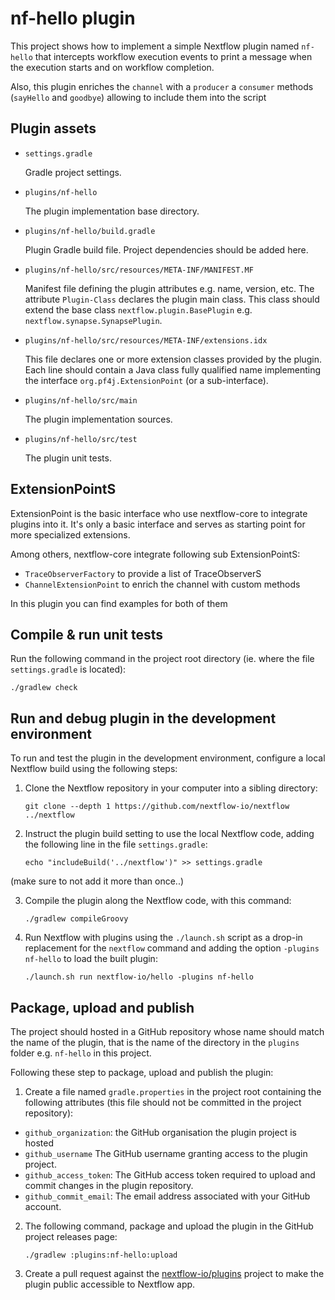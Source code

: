 # nf-hello plugin 
 
This project shows how to implement a simple Nextflow plugin named `nf-hello` that intercepts 
workflow execution events to print a message when the execution starts and on workflow completion.

Also, this plugin enriches the `channel` with a `producer` a `consumer` methods (`sayHello` and `goodbye`)
allowing to include them into the script 

## Plugin assets 
                    
- `settings.gradle`
    
    Gradle project settings. 

- `plugins/nf-hello`
    
    The plugin implementation base directory.

- `plugins/nf-hello/build.gradle` 
    
    Plugin Gradle build file. Project dependencies should be added here.

- `plugins/nf-hello/src/resources/META-INF/MANIFEST.MF` 
    
    Manifest file defining the plugin attributes e.g. name, version, etc.
    The attribute `Plugin-Class` declares the plugin main class. This class 
    should extend the base class `nextflow.plugin.BasePlugin` e.g. 
    `nextflow.synapse.SynapsePlugin`.

- `plugins/nf-hello/src/resources/META-INF/extensions.idx`
    
    This file declares one or more extension classes provided by the plugin. 
    Each line should contain a Java class fully qualified name implementing 
    the interface `org.pf4j.ExtensionPoint` (or a sub-interface).

- `plugins/nf-hello/src/main` 

    The plugin implementation sources.

- `plugins/nf-hello/src/test` 
                             
    The plugin unit tests. 

## ExtensionPointS

ExtensionPoint is the basic interface who use nextflow-core to integrate plugins into it.
It's only a basic interface and serves as starting point for more specialized extensions. 

Among others, nextflow-core integrate following sub ExtensionPointS:

- `TraceObserverFactory` to provide a list of TraceObserverS 
- `ChannelExtensionPoint` to enrich the channel with custom methods

In this plugin you can find examples for both of them

## Compile & run unit tests 

Run the following command in the project root directory (ie. where the file `settings.gradle` is located):

    ./gradlew check

## Run and debug plugin in the development environment

To run and test the plugin in the development environment, configure a local Nextflow build 
using the following steps:

1. Clone the Nextflow repository in your computer into a sibling directory:

    ```
    git clone --depth 1 https://github.com/nextflow-io/nextflow ../nextflow
    ```
  
2. Instruct the plugin build setting to use the local Nextflow code, adding the following 
  line in the file `settings.gradle`: 
   
    ```
    echo "includeBuild('../nextflow')" >> settings.gradle
    ```
  
  (make sure to not add it more than once..)

3. Compile the plugin along the Nextflow code, with this command:

    ```
    ./gradlew compileGroovy
    ```

4. Run Nextflow with plugins using the `./launch.sh` script as a drop-in replacement for the `nextflow` command and 
  adding the option `-plugins nf-hello` to load the built plugin:
   
    ```
    ./launch.sh run nextflow-io/hello -plugins nf-hello
    ```

## Package, upload and publish

The project should hosted in a GitHub repository whose name should match the name of the plugin,
that is the name of the directory in the `plugins` folder e.g. `nf-hello` in this project.

Following these step to package, upload and publish the plugin:

1. Create a file named `gradle.properties` in the project root containing the following attributes
   (this file should not be committed in the project repository):

  * `github_organization`: the GitHub organisation the plugin project is hosted
  * `github_username` The GitHub username granting access to the plugin project.
  * `github_access_token`:  The GitHub access token required to upload and commit changes in the plugin repository.
  * `github_commit_email`:  The email address associated with your GitHub account.

2. The following command, package and upload the plugin in the GitHub project releases page:

    ```
    ./gradlew :plugins:nf-hello:upload
    ```

3. Create a pull request against the [nextflow-io/plugins](https://github.com/nextflow-io/plugins/blob/main/plugins.json) 
  project to make the plugin public accessible to Nextflow app. 

